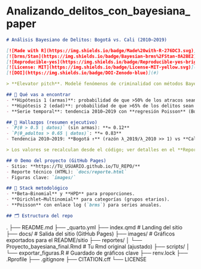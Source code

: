 # Analizando_delitos_con_bayesiana_paper
```markdown
# Análisis Bayesiano de Delitos: Bogotá vs. Cali (2010–2019)

[![Made with R](https://img.shields.io/badge/Made%20with-R-276DC3.svg)](#)
[![brms/Stan](https://img.shields.io/badge/Bayesian-brms%2FStan-8A2BE2)](#)
[![Reproducible-yes](https://img.shields.io/badge/Reproducible-yes-brightgreen)](#)
[![License: MIT](https://img.shields.io/badge/License-MIT-yellow.svg)](LICENSE)
[![DOI](https://img.shields.io/badge/DOI-Zenodo-blue)](#)

> **Elevator pitch**. Modelé fenómenos de criminalidad con métodos Bayesianos (Beta–Binomial, Dirichlet–Multinomial, y regresión Poisson con `brms`) para responder preguntas de política pública. El proyecto prioriza **reproducibilidad** y **comunicación clara** con visualizaciones y sitio web.

## 🔎 Qué vas a encontrar
- **Hipótesis 1 (armas)**: probabilidad de que >50% de los atracos sean sin armas.
- **Hipótesis 2 (edad)**: probabilidad de que >65% de los delitos sean cometidos por **adultos**.
- **Serie temporal**: tendencia 2010–2019 con **regresión Poisson** (Bogotá y Cali) y comparación de pendientes.

## 🎯 Hallazgos (resumen ejecutivo)
- `P(θ > 0.5 | datos)` (sin armas): **≈ 0.12**
- `P(θ_adultos > 0.65 | datos)`: **≈ 0.83**
- Tendencia 2010–2019: **Bogotá ↑** (razón λ_2019/λ_2010 >> 1) vs **Cali** (↑ leve).

> Los valores se recalculan desde el código; ver detalles en el **Reporte** y el **sitio**.

## 🌐 Demo del proyecto (GitHub Pages)
- Sitio: **https://TU_USUARIO.github.io/TU_REPO/**  
- Reporte técnico (HTML): `docs/reporte.html`  
- Figuras clave: `images/`

## 🧠 Stack metodológico
- **Beta–Binomial** y **HPD** para proporciones.
- **Dirichlet–Multinomial** para categorías (grupos etarios).
- **Poisson** con enlace log (`brms`) para series anuales.

## 🗂️ Estructura del repo
```

.
├── README.md
├── _quarto.yml
├── index.qmd                 # Landing del sitio
├── docs/                     # Salida del sitio (GitHub Pages)
├── images/                   # Gráficos exportados para el README/sitio
├── reportes/
│   └── Proyecto_bayesiana_final.Rmd  # Tu Rmd original (ajustado)
├── scripts/
│   └── exportar_figuras.R    # Guardado de gráficos clave
├── renv.lock
├── .Rprofile
├── .gitignore
├── CITATION.cff
└── LICENSE

````
